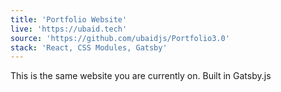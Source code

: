 ```yaml
---
title: 'Portfolio Website'
live: 'https://ubaid.tech'
source: 'https://github.com/ubaidjs/Portfolio3.0'
stack: 'React, CSS Modules, Gatsby'
---
```


This is the same website you are currently on. Built in Gatsby.js
